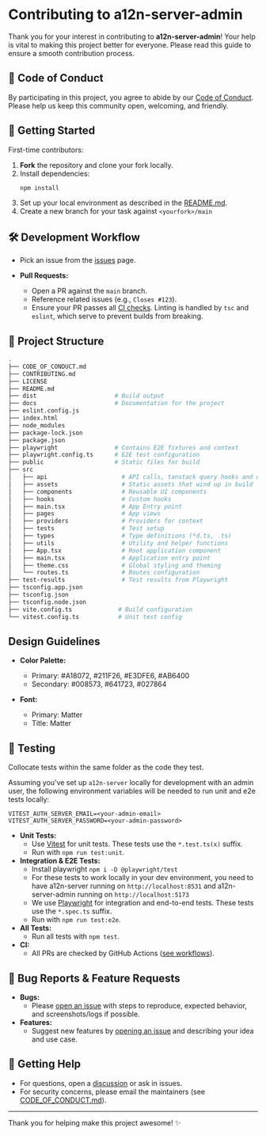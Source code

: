 # Contributing to a12n-server-admin

Thank you for your interest in contributing to **a12n-server-admin**! Your help is vital to making this project better for everyone. Please read this guide to ensure a smooth contribution process.

## 📜 Code of Conduct

By participating in this project, you agree to abide by our [Code of Conduct](./CODE_OF_CONDUCT.md). Please help us keep this community open, welcoming, and friendly.

## 🚀 Getting Started

First-time contributors:

1. **Fork** the repository and clone your fork locally.
2. Install dependencies:
    ```sh
    npm install
    ```
3. Set up your local environment as described in the [README.md](./README.md).
4. Create a new branch for your task against `<yourfork>/main`

## 🛠️ Development Workflow

- Pick an issue from the [issues](https://github.com/curveball/a12n-server-admin/issues) page.

- **Pull Requests:**

    - Open a PR against the `main` branch.
    - Reference related issues (e.g., `Closes #123`).
    - Ensure your PR passes all [CI checks](.github/workflows/pr.yml). Linting is handled by `tsc` and `eslint`, which serve to prevent builds from breaking.

## 📁 Project Structure

```sh
.
├── CODE_OF_CONDUCT.md
├── CONTRIBUTING.md
├── LICENSE
├── README.md
├── dist                      # Build output
├── docs                      # Documentation for the project
├── eslint.config.js
├── index.html
├── node_modules
├── package-lock.json
├── package.json
├── playwright                # Contains E2E fixtures and context
├── playwright.config.ts      # E2E test configuration
├── public                    # Static files for build
├── src
│   ├── api                     # API calls, tanstack query hooks and options
│   ├── assets                  # Static assets that wind up in build
│   ├── components              # Reusable UI components
│   ├── hooks                   # Custom hooks
│   ├── main.tsx                # App Entry point
│   ├── pages                   # App views
│   ├── providers               # Providers for context
│   ├── tests                   # Test setup
│   ├── types                   # Type definitions (*d.ts, .ts)
│   ├── utils                   # Utility and helper functions
│   ├── App.tsx                 # Root application component
│   ├── main.tsx                # Application entry point
│   ├── theme.css               # Global styling and theming
│   └── routes.ts               # Routes configuration
├── test-results                # Test results from Playwright
├── tsconfig.app.json
├── tsconfig.json
├── tsconfig.node.json
├── vite.config.ts             # Build configuration
└── vitest.config.ts           # Unit test config
```

## Design Guidelines

- **Color Palette:**

    - Primary: #A18072, #211F26, #E3DFE6, #AB6400
    - Secondary: #008573, #641723, #027864

- **Font:**
    - Primary: Matter
    - Title: Matter

## 🧪 Testing

Collocate tests within the same folder as the code they test.

Assuming you've set up `a12n-server` locally for development with an admin user, the following environment variables will be needed to run unit and e2e tests locally:

```
VITEST_AUTH_SERVER_EMAIL=<your-admin-email>
VITEST_AUTH_SERVER_PASSWORD=<your-admin-password>
```

- **Unit Tests:**
    - Use [Vitest](https://vitest.dev/) for unit tests. These tests use the `*.test.ts(x)` suffix.
    - Run with `npm run test:unit`.
- **Integration & E2E Tests:**
    - Install playwright `npm i -D @playwright/test`
    - For these tests to work locally in your dev environment, you need to have a12n-server running on `http://localhost:8531` and a12n-server-admin running on `http://localhost:5173`
    - We use [Playwright](https://playwright.dev/) for integration and end-to-end tests. These tests use the `*.spec.ts` suffix.
    - Run with `npm run test:e2e`.
- **All Tests:**
    - Run all tests with `npm test`.
- **CI:**
    - All PRs are checked by GitHub Actions ([see workflows](.github/workflows/)).

## 🐛 Bug Reports & Feature Requests

- **Bugs:**
    - Please [open an issue](https://github.com/curveball/a12n-server-admin/issues/new) with steps to reproduce, expected behavior, and screenshots/logs if possible.
- **Features:**
    - Suggest new features by [opening an issue](https://github.com/curveball/a12n-server-admin/issues/new?template=feature_request.md) and describing your idea and use case.

## 🤝 Getting Help

- For questions, open a [discussion](https://github.com/curveball/a12n-server-admin/discussions) or ask in issues.
- For security concerns, please email the maintainers (see [CODE_OF_CONDUCT.md](./CODE_OF_CONDUCT.md)).

---

Thank you for helping make this project awesome! ✨
